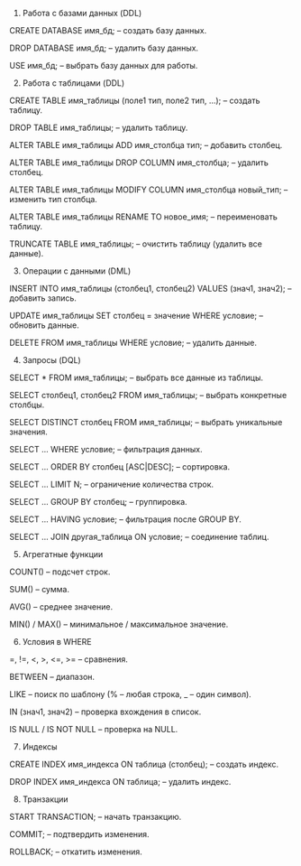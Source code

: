 1. Работа с базами данных (DDL)

CREATE DATABASE имя_бд; – создать базу данных.

DROP DATABASE имя_бд; – удалить базу данных.

USE имя_бд; – выбрать базу данных для работы.

2. Работа с таблицами (DDL)

CREATE TABLE имя_таблицы (поле1 тип, поле2 тип, ...); – создать таблицу.

DROP TABLE имя_таблицы; – удалить таблицу.

ALTER TABLE имя_таблицы ADD имя_столбца тип; – добавить столбец.

ALTER TABLE имя_таблицы DROP COLUMN имя_столбца; – удалить столбец.

ALTER TABLE имя_таблицы MODIFY COLUMN имя_столбца новый_тип; – изменить тип столбца.

ALTER TABLE имя_таблицы RENAME TO новое_имя; – переименовать таблицу.

TRUNCATE TABLE имя_таблицы; – очистить таблицу (удалить все данные).

3. Операции с данными (DML)

INSERT INTO имя_таблицы (столбец1, столбец2) VALUES (знач1, знач2); – добавить запись.

UPDATE имя_таблицы SET столбец = значение WHERE условие; – обновить данные.

DELETE FROM имя_таблицы WHERE условие; – удалить данные.

4. Запросы (DQL)

SELECT * FROM имя_таблицы; – выбрать все данные из таблицы.

SELECT столбец1, столбец2 FROM имя_таблицы; – выбрать конкретные столбцы.

SELECT DISTINCT столбец FROM имя_таблицы; – выбрать уникальные значения.

SELECT ... WHERE условие; – фильтрация данных.

SELECT ... ORDER BY столбец [ASC|DESC]; – сортировка.

SELECT ... LIMIT N; – ограничение количества строк.

SELECT ... GROUP BY столбец; – группировка.

SELECT ... HAVING условие; – фильтрация после GROUP BY.

SELECT ... JOIN другая_таблица ON условие; – соединение таблиц.

5. Агрегатные функции

COUNT() – подсчет строк.

SUM() – сумма.

AVG() – среднее значение.

MIN() / MAX() – минимальное / максимальное значение.

6. Условия в WHERE

=, !=, <, >, <=, >= – сравнения.

BETWEEN – диапазон.

LIKE – поиск по шаблону (% – любая строка, _ – один символ).

IN (знач1, знач2) – проверка вхождения в список.

IS NULL / IS NOT NULL – проверка на NULL.

7. Индексы

CREATE INDEX имя_индекса ON таблица (столбец); – создать индекс.

DROP INDEX имя_индекса ON таблица; – удалить индекс.

8. Транзакции

START TRANSACTION; – начать транзакцию.

COMMIT; – подтвердить изменения.

ROLLBACK; – откатить изменения.
